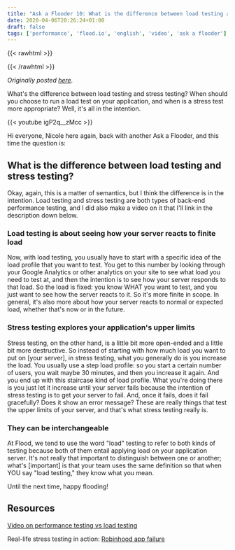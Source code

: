 ```yaml
---
title: "Ask a Flooder 10: What is the difference between load testing and stress testing?"
date: 2020-04-06T20:26:24+01:00
draft: false
tags: ['performance', 'flood.io', 'english', 'video', 'ask a flooder']
---
```


{{< rawhtml >}}
<link rel="canonical" href="https://www.flood.io/blog/ask-a-flooder-10-what-is-the-difference-between-load-testing-and-stress-testing-video">
{{< /rawhtml >}}

_Originally posted [here](https://www.flood.io/blog/ask-a-flooder-10-what-is-the-difference-between-load-testing-and-stress-testing-video)._

What's the difference between load testing and stress testing? When should you choose to run a load test on your application, and when is a stress test more appropriate? Well, it's all in the intention.

‍{{< youtube igP2q__zMcc >}}

Hi everyone, Nicole here again, back with another Ask a Flooder, and this time the question is:

## What is the difference between load testing and stress testing?

Okay, again, this is a matter of semantics, but I think the difference is in the intention. Load testing and stress testing are both types of back-end performance testing, and I did also make a video on it that I'll link in the description down below.

### Load testing is about seeing how your server reacts to finite load

Now, with load testing, you usually have to start with a specific idea of the load profile that you want to test. You get to this number by looking through your Google Analytics or other analytics on your site to see what load you need to test at, and then the intention is to see how your server responds to that load. So the load is fixed: you know WHAT you want to test, and you just want to see how the server reacts to it. So it's more finite in scope. In general, it's also more about how your server reacts to normal or expected load, whether that's now or in the future.

### Stress testing explores your application's upper limits

Stress testing, on the other hand, is a little bit more open-ended and a little bit more destructive. So instead of starting with how much load you want to put on [your server], in stress testing, what you generally do is you increase the load. You usually use a step load profile: so you start a certain number of users, you wait maybe 30 minutes, and then you increase it again. And you end up with this staircase kind of load profile. What you're doing there is you just let it increase until your server fails because the intention of stress testing is to get your server to fail. And, once it fails, does it fail gracefully? Does it show an error message? These are really things that test the upper limits of your server, and that's what stress testing really is.

### They can be interchangeable
At Flood, we tend to use the word "load" testing to refer to both kinds of testing because both of them entail applying load on your application server. It's not really that important to distinguish between one or another; what's [important] is that your team uses the same definition so that when YOU say "load testing," they know what you mean.

Until the next time, happy flooding!

## Resources
[Video on performance testing vs load testing](/blog/20200324-aaf07)

Real-life stress testing in action: [Robinhood app failure](/blog/20200309-fomo-and-performance-testing)

